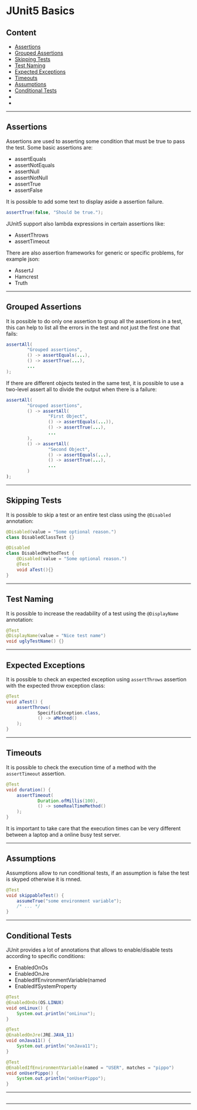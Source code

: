 # JUnit5 Basics

## Content

- [Assertions](#assertions)
- [Grouped Assertions](#grouped-assertions)
- [Skipping Tests](#skipping-tests)
- [Test Naming](#test-naming)
- [Expected Exceptions](#expected-exceptions)
- [Timeouts](#timeouts)
- [Assumptions](#assumptions)
- [Conditional Tests](#conditional-tests)
- [](#)
- [](#)

---

## Assertions

Assertions are used to asserting some condition that must be true to pass the test.
Some basic assertions are:
- assertEquals
- assertNotEquals
- assertNull
- assertNotNull
- assertTrue
- assertFalse

It is possible to add some text to display aside a assertion failure.
```java
assertTrue(false, "Should be true.");
```

JUnit5 support also lambda expressions in certain assertions like:
- AssertThrows
- assertTimeout

There are also assertion frameworks for generic or specific problems, for example json:
- AssertJ
- Hamcrest
- Truth

---

## Grouped Assertions

It is possible to do only one assertion to group all the assertions in a test,
this can help to list all the errors in the test and not just the first one that fails:
```java
assertAll(
        "Grouped assertions",
        () -> assertEquals(...),
        () -> assertTrue(...),
        ...
);
```

If there are different objects tested in the same test, it is possible to use a two-level assert all 
to divide the output when there is a failure:
```java
assertAll(
        "Grouped assertions",
        () -> assertAll(
                "First Object",
                () -> assertEquals(...)),
                () -> assertTrue(...),
                ...
        ),
        () -> assertAll(
                "Second Object",
                () -> assertEquals(...),
                () -> assertTrue(...),
                ...
        )
);
```

---

## Skipping Tests
It is possible to skip a test or an entire test class using the `@Disabled` annotation:
```java
@Disabled(value = "Some optional reason.")
class DisabledClassTest {}

@Disabled
class DisabledMethodTest {
    @Disabled(value = "Some optional reason.")
    @Test
    void aTest(){}
}
```

---

## Test Naming
It is possible to increase the readability of a test using the `@DisplayName` annotation:
```java
@Test
@DisplayName(value = "Nice test name")
void uglyTestName() {}
```

---

## Expected Exceptions
It is possible to check an expected exception using `assertThrows` assertion with the expected throw exception class:
```java
@Test
void aTest() {
    assertThrows(
            SpecificException.class,
            () -> aMethod()
    );
}

```

---

## Timeouts
It is possible to check the execution time of a method with the `assertTimeout` assertion.
```java
@Test
void duration() {
    assertTimeout(
            Duration.ofMillis(100),
            () -> someRealTimeMethod()
    );
}
```
It is important to take care that the execution times can be very different between a laptop and a online busy test server.

---

## Assumptions
Assumptions allow to run conditional tests, if an assumption is false the test is skyped otherwise it is rnned.
```java
@Test
void skippableTest() {
    assumeTrue("some environment variable");
    /* ... */
}
```

---

## Conditional Tests
JUnit provides a lot of annotations that allows to enable/disable tests according to specific conditions:
- EnabledOnOs
- EnabledOnJre
- EnabledIfEnvironmentVariable(named
- EnabledIfSystemProperty
```java
@Test
@EnabledOnOs(OS.LINUX)
void onLinux() {
    System.out.println("onLinux");
}

@Test
@EnabledOnJre(JRE.JAVA_11)
void onJava11() {
    System.out.println("onJava11");
}

@Test
@EnabledIfEnvironmentVariable(named = "USER", matches = "pippo")
void onUserPippo() {
    System.out.println("onUserPippo");
}
```

---

## 


---

## 

